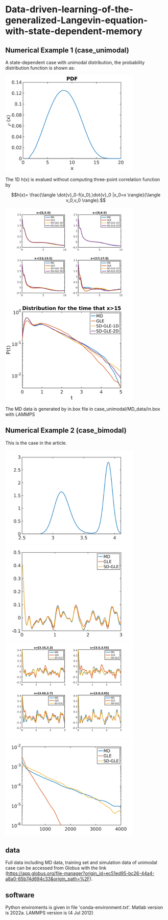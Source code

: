 # Data-driven-learning-of-the-generalized-Langevin-equation-with-state-dependent-memory

## Numerical Example 1 (case_unimodal)

A state-dependent case with unimodal distribution, the probability distribution function is shown as:

<img src="case_unimodal/fig/PDF.png" alt="drawing" width="400" />

The 1D h(x) is evalued without computing three-point correlation function by

```math
h(x)= \frac{\langle \dot{v}_0-f(x_0),\dot{v}_0 |x_0=x \rangle}{\langle v_0,v_0 \rangle}.
```

<img src="case_unimodal/fig/xcorr_vv.png" alt="drawing" width="400" />

<img src="case_unimodal/fig/tail.png" alt="drawing" width="400" />

The MD data is generated by in.box file in case_unimodal/MD_data/in.box with LAMMPS

## Numerical Example 2 (case_bimodal)
This is the case in the article.

<img src="case_bimodal/fig/PDF.png" alt="drawing" width="400" />

<img src="case_bimodal/fig/corr_vv.png" alt="drawing" width="400" />

<img src="case_bimodal/fig/xcorr_vv.png" alt="drawing" width="400" />

<img src="case_bimodal/fig/trates.png" alt="drawing" width="400" />

## data
Full data including MD data, training set and simulation data of unimodal case can be accessed from Globus with the link (https://app.globus.org/file-manager?origin_id=ec51ed95-bc26-44a4-a8a0-65b74d694c33&origin_path=%2F).


## software

Python enviroments is given in file 'conda-environment.txt'. 
Matlab version is 2022a. 
LAMMPS version is (4 Jul 2012)